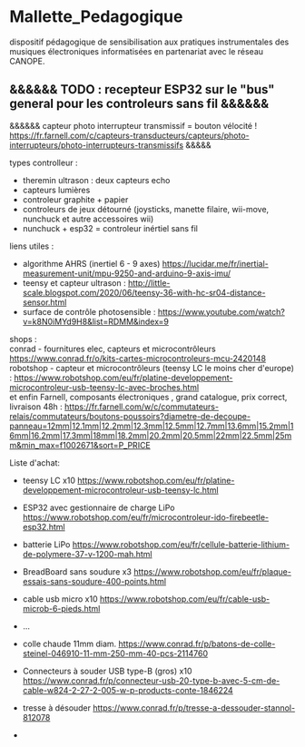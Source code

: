 # Mallette_Pedagogique
dispositif pédagogique de sensibilisation aux pratiques instrumentales des musiques électroniques informatisées en partenariat avec le réseau CANOPE.
  
  &&&&&& TODO : recepteur ESP32 sur le "bus" general pour les controleurs sans fil &&&&&&  
  - 
  &&&&&& capteur photo interrupteur transmissif = bouton vélocité ! https://fr.farnell.com/c/capteurs-transducteurs/capteurs/photo-interrupteurs/photo-interrupteurs-transmissifs &&&&&  
  
  
types controlleur :  
- theremin ultrason : deux capteurs echo  
- capteurs lumières  
- controleur graphite + papier  
- controleurs de jeux détourné (joysticks, manette filaire, wii-move, nunchuck et autre accessoires wii)  
- nunchuck + esp32 = controleur inértiel sans fil
 
liens utiles :  
- algorithme AHRS (inertiel 6 - 9 axes) https://lucidar.me/fr/inertial-measurement-unit/mpu-9250-and-arduino-9-axis-imu/  
- teensy et capteur ultrason : http://little-scale.blogspot.com/2020/06/teensy-36-with-hc-sr04-distance-sensor.html  
- surface de contrôle photosensible : https://www.youtube.com/watch?v=k8N0iMYd9H8&list=RDMM&index=9  
  
  
shops :  
conrad - fournitures elec, capteurs et microcontrôleurs https://www.conrad.fr/o/kits-cartes-microcontroleurs-mcu-2420148  
robotshop - capteur et microcontrôleurs (teensy LC le moins cher d'europe) : https://www.robotshop.com/eu/fr/platine-developpement-microcontroleur-usb-teensy-lc-avec-broches.html  
et enfin Farnell, composants électroniques , grand catalogue,  prix correct, livraison 48h : https://fr.farnell.com/w/c/commutateurs-relais/commutateurs/boutons-poussoirs?diametre-de-decoupe-panneau=12mm|12.1mm|12.2mm|12.3mm|12.5mm|12.7mm|13.6mm|15.2mm|16mm|16.2mm|17.3mm|18mm|18.2mm|20.2mm|20.5mm|22mm|22.5mm|25mm&min_max=f1002671&sort=P_PRICE  
  
  
Liste d'achat:   
- teensy LC x10 https://www.robotshop.com/eu/fr/platine-developpement-microcontroleur-usb-teensy-lc.html  

- ESP32 avec gestionnaire de charge LiPo https://www.robotshop.com/eu/fr/microcontroleur-ido-firebeetle-esp32.html   
- batterie LiPo  https://www.robotshop.com/eu/fr/cellule-batterie-lithium-de-polymere-37-v-1200-mah.html  
- BreadBoard sans soudure x3 https://www.robotshop.com/eu/fr/plaque-essais-sans-soudure-400-points.html  
- cable usb micro x10 https://www.robotshop.com/eu/fr/cable-usb-microb-6-pieds.html  
- ...  
- colle chaude 11mm diam. https://www.conrad.fr/p/batons-de-colle-steinel-046910-11-mm-250-mm-40-pcs-2114760    
- Connecteurs à souder USB type-B (gros) x10 https://www.conrad.fr/p/connecteur-usb-20-type-b-avec-5-cm-de-cable-w824-2-27-2-005-w-p-products-conte-1846224 
- tresse à désouder https://www.conrad.fr/p/tresse-a-dessouder-stannol-812078  
- 
